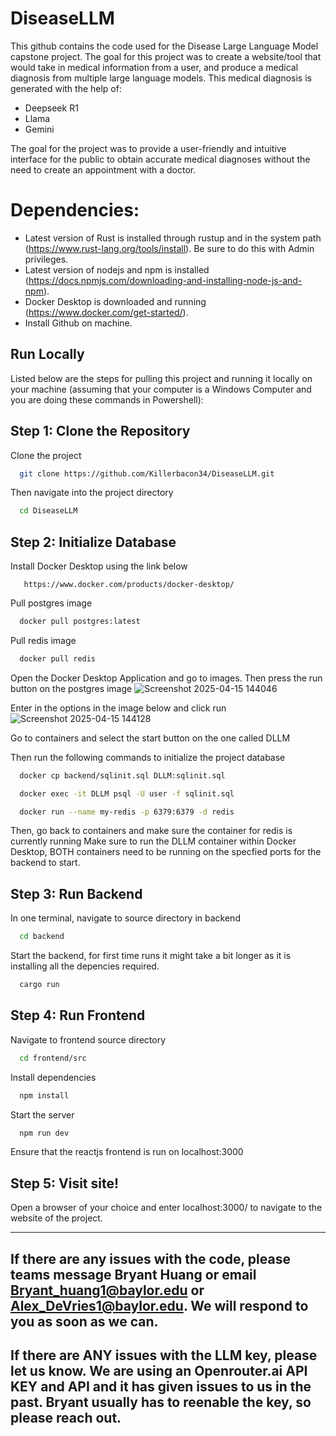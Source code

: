 # DiseaseLLM
This github contains the code used for the Disease Large Language Model capstone project. The goal for this project was to create a website/tool that would take in medical information from a user, and produce a medical diagnosis from multiple large language models.  This medical diagnosis is generated with the help of:
* Deepseek R1
* Llama
* Gemini

The goal for the project was to provide a user-friendly and intuitive interface for the public to obtain accurate medical diagnoses without the need to create an appointment with a doctor.
# Dependencies:
- Latest version of Rust is installed through rustup and in the system path (https://www.rust-lang.org/tools/install). Be sure to do this with Admin privileges.
- Latest version of nodejs and npm is installed (https://docs.npmjs.com/downloading-and-installing-node-js-and-npm).
- Docker Desktop is downloaded and running (https://www.docker.com/get-started/).
- Install Github on machine.
## Run Locally
Listed below are the steps for pulling this project and running it locally on your machine (assuming that your computer is a Windows Computer and you are doing these commands in Powershell):

## Step 1: Clone the Repository
Clone the project
```bash
  git clone https://github.com/Killerbacon34/DiseaseLLM.git
```
Then navigate into the project directory
```bash
  cd DiseaseLLM
```
## Step 2: Initialize Database
Install Docker Desktop using the link below
```
   https://www.docker.com/products/docker-desktop/
```
Pull postgres image
```bash
  docker pull postgres:latest
```
Pull redis image
```bash
  docker pull redis
```
Open the Docker Desktop Application and go to images. Then press the run button on the postgres image
![Screenshot 2025-04-15 144046](https://github.com/user-attachments/assets/3545607a-3dcb-4e74-b794-831ff7419a64)

Enter in the options in the image below and click run
![Screenshot 2025-04-15 144128](https://github.com/user-attachments/assets/700c7d8e-b0d7-4220-9add-7916954e9669)

Go to containers and select the start button on the one called DLLM


Then run the following commands to initialize the project database
```bash
  docker cp backend/sqlinit.sql DLLM:sqlinit.sql 
```
```bash
  docker exec -it DLLM psql -U user -f sqlinit.sql
```
```bash
  docker run --name my-redis -p 6379:6379 -d redis
```
Then, go back to containers and make sure the container for redis is currently running
Make sure to run the DLLM container within Docker Desktop, BOTH containers need to be running on the specfied ports for the backend to start.

## Step 3: Run Backend
In one terminal, navigate to source directory in backend
```bash
  cd backend
```
Start the backend, for first time runs it might take a bit longer as it is installing all the depencies required.
```bash
  cargo run
```
## Step 4: Run Frontend
Navigate to frontend source directory
```bash
  cd frontend/src
```
Install dependencies
```bash
  npm install
```
Start the server
```bash
  npm run dev
```
Ensure that the reactjs frontend is run on localhost:3000
## Step 5: Visit site!
Open a browser of your choice and enter localhost:3000/ to navigate to the website of the project.

---
## If there are any issues with the code, please teams message Bryant Huang or email Bryant_huang1@baylor.edu or Alex_DeVries1@baylor.edu. We will respond to you as soon as we can.
## If there are ANY issues with the LLM key, please let us know. We are using an Openrouter.ai API KEY and API and it has given issues to us in the past. Bryant usually has to reenable the key, so please reach out.
